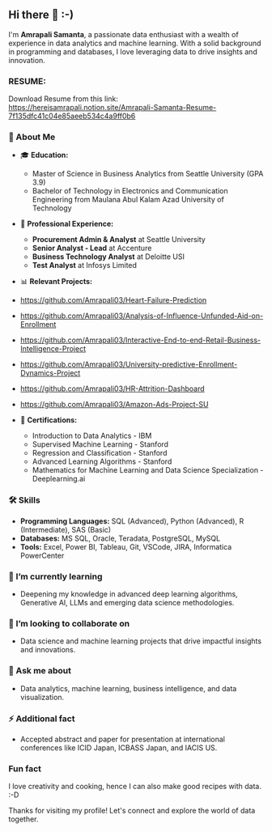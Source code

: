 ## Hi there 👋 :-)

I'm **Amrapali Samanta**, a passionate data enthusiast with a wealth of experience in data analytics and machine learning. With a solid background in programming and databases, I love leveraging data to drive insights and innovation. 

### RESUME:
Download Resume from this link:
https://hereisamrapali.notion.site/Amrapali-Samanta-Resume-7f135dfc41c04e85aeeb534c4a9ff0b6

### 🌟 About Me
- 🎓 **Education:** 
  - Master of Science in Business Analytics from Seattle University (GPA 3.9)
  - Bachelor of Technology in Electronics and Communication Engineering from Maulana Abul Kalam Azad University of Technology

- 💼 **Professional Experience:** 
  - **Procurement Admin & Analyst** at Seattle University
  - **Senior Analyst - Lead** at Accenture
  - **Business Technology Analyst** at Deloitte USI
  - **Test Analyst** at Infosys Limited

- 📊 **Relevant Projects:**
- https://github.com/Amrapali03/Heart-Failure-Prediction
- https://github.com/Amrapali03/Analysis-of-Influence-Unfunded-Aid-on-Enrollment
- https://github.com/Amrapali03/Interactive-End-to-end-Retail-Business-Intelligence-Project
- https://github.com/Amrapali03/University-predictive-Enrollment-Dynamics-Project
- https://github.com/Amrapali03/HR-Attrition-Dashboard
- https://github.com/Amrapali03/Amazon-Ads-Project-SU

- 📜 **Certifications:** 
  - Introduction to Data Analytics - IBM
  - Supervised Machine Learning - Stanford
  - Regression and Classification - Stanford
  - Advanced Learning Algorithms - Stanford
  - Mathematics for Machine Learning and Data Science Specialization - Deeplearning.ai

### 🛠️ Skills
- **Programming Languages:** SQL (Advanced), Python (Advanced), R (Intermediate), SAS (Basic)
- **Databases:** MS SQL, Oracle, Teradata, PostgreSQL, MySQL
- **Tools:** Excel, Power BI, Tableau, Git, VSCode, JIRA, Informatica PowerCenter

### 🌱 I’m currently learning
- Deepening my knowledge in advanced deep learning algorithms, Generative AI, LLMs and emerging data science methodologies.

### 👯 I’m looking to collaborate on
- Data science and machine learning projects that drive impactful insights and innovations.

### 💬 Ask me about
- Data analytics, machine learning, business intelligence, and data visualization.

### ⚡ Additional fact
- Accepted abstract and paper for presentation at international conferences like ICID Japan, ICBASS Japan, and IACIS US.

### Fun fact
I love creativity and cooking, hence I can also make good recipes with data. :-D

Thanks for visiting my profile! Let's connect and explore the world of data together.

